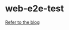 # web-e2e-test
[Refer to the blog](https://medium.com/@adrian_lewis/top-5-most-rated-node-js-frameworks-for-end-to-end-web-testing-f8ebca4e5d44)
